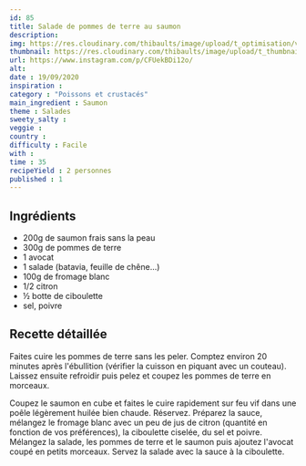 ```yaml
---
id: 85
title: Salade de pommes de terre au saumon
description: 
img: https://res.cloudinary.com/thibaults/image/upload/t_optimisation/v1600524211/Recipes/20200919_salade_patates_saumon.jpg
thumbnail: https://res.cloudinary.com/thibaults/image/upload/t_thumbnail_josie/v1600524211/Recipes/20200919_salade_patates_saumon.jpg
url: https://www.instagram.com/p/CFUekBDi12o/
alt: 
date : 19/09/2020
inspiration : 
category : "Poissons et crustacés"
main_ingredient : Saumon
theme : Salades
sweety_salty : 
veggie : 
country :
difficulty : Facile
with : 
time : 35
recipeYield : 2 personnes
published : 1
---
```


## Ingrédients
 - 200g de saumon frais sans la peau
 - 300g de pommes de terre
 - 1 avocat
 - 1 salade (batavia, feuille de chêne...)
 - 100g de fromage blanc
 - 1/2 citron
 - ½ botte de ciboulette
 - sel, poivre

## Recette détaillée
Faites cuire les pommes de terre sans les peler. Comptez environ 20 minutes après l'ébullition (vérifier la cuisson en piquant avec un couteau). Laissez ensuite refroidir puis pelez et coupez les pommes de terre en morceaux.

Coupez le saumon en cube et faites le cuire rapidement sur feu vif dans une poêle légèrement huilée bien chaude. Réservez. Préparez la sauce, mélangez le fromage blanc avec un peu de jus de citron (quantité en fonction de vos préférences), la ciboulette ciselée, du sel et poivre. Mélangez la salade, les pommes de terre et le saumon puis ajoutez l'avocat coupé en petits morceaux. Servez la salade avec la sauce à la ciboulette.